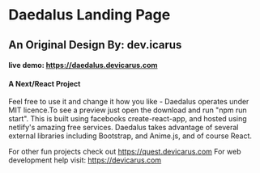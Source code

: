 # Daedalus Landing Page

## An Original Design By: dev.icarus

#### live demo: https://daedalus.devicarus.com

#### A Next/React Project

Feel free to use it and change it how you like - Daedalus operates under MIT licence.To see a preview just open the download and run "npm run start". This is built using facebooks create-react-app, and hosted using netlify's amazing free services.  Daedalus takes advantage of several external libraries including Bootstrap, and Anime.js, and of course React. 

For other fun projects check out https://quest.devicarus.com
For web development help visit: https://devicarus.com
